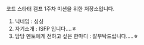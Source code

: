 코드 스타터 캠프 1주차 미션을 위한 저장소입니다.

1. 닉네임 : 싱싱
2. 자기소개 : ISFP 입니다....ㅎ
3. 담당 멘토에게 전하고 싶은 한마디 : 잘부탁드립니다.....ㅎ

